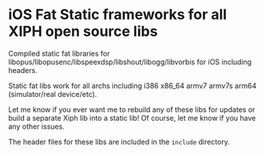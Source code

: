 # iOS Fat Static frameworks for all XIPH open source libs
Compiled static fat libraries for libopus/libopusenc/libspeexdsp/libshout/libogg/libvorbis for iOS including headers.

Static fat libs work for all archs including i386 x86_64 armv7 armv7s arm64 (simulator/real device/etc).

Let me know if you ever want me to rebuild any of these libs for updates or build a separate Xiph lib into a static lib! Of course, let me know if you have any other issues.

The header files for these libs are included in the `include` directory.
